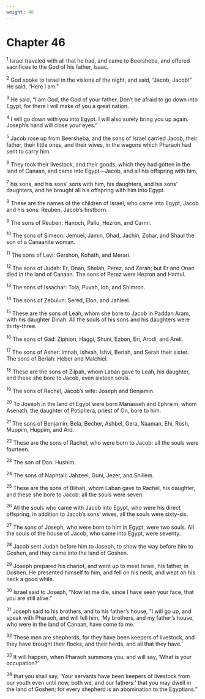```yaml
---
weight: 46
---
```


# Chapter 46

<sup>1</sup> Israel traveled with all that he had, and came to Beersheba, and offered sacrifices to the God of his father, Isaac. 

<sup>2</sup> God spoke to Israel in the visions of the night, and said, “Jacob, Jacob!” He said, “Here I am.” 

<sup>3</sup> He said, “I am God, the God of your father. Don’t be afraid to go down into Egypt, for there I will make of you a great nation. 

<sup>4</sup> I will go down with you into Egypt. I will also surely bring you up again. Joseph’s hand will close your eyes.” 

<sup>5</sup> Jacob rose up from Beersheba, and the sons of Israel carried Jacob, their father, their little ones, and their wives, in the wagons which Pharaoh had sent to carry him. 

<sup>6</sup> They took their livestock, and their goods, which they had gotten in the land of Canaan, and came into Egypt—Jacob, and all his offspring with him, 

<sup>7</sup> his sons, and his sons’ sons with him, his daughters, and his sons’ daughters, and he brought all his offspring with him into Egypt. 

<sup>8</sup> These are the names of the children of Israel, who came into Egypt, Jacob and his sons: Reuben, Jacob’s firstborn. 

<sup>9</sup> The sons of Reuben: Hanoch, Pallu, Hezron, and Carmi. 

<sup>10</sup> The sons of Simeon: Jemuel, Jamin, Ohad, Jachin, Zohar, and Shaul the son of a Canaanite woman. 

<sup>11</sup> The sons of Levi: Gershon, Kohath, and Merari. 

<sup>12</sup> The sons of Judah: Er, Onan, Shelah, Perez, and Zerah; but Er and Onan died in the land of Canaan. The sons of Perez were Hezron and Hamul. 

<sup>13</sup> The sons of Issachar: Tola, Puvah, Iob, and Shimron. 

<sup>14</sup> The sons of Zebulun: Sered, Elon, and Jahleel. 

<sup>15</sup> These are the sons of Leah, whom she bore to Jacob in Paddan Aram, with his daughter Dinah. All the souls of his sons and his daughters were thirty-three. 

<sup>16</sup> The sons of Gad: Ziphion, Haggi, Shuni, Ezbon, Eri, Arodi, and Areli. 

<sup>17</sup> The sons of Asher: Imnah, Ishvah, Ishvi, Beriah, and Serah their sister. The sons of Beriah: Heber and Malchiel. 

<sup>18</sup> These are the sons of Zilpah, whom Laban gave to Leah, his daughter, and these she bore to Jacob, even sixteen souls. 

<sup>19</sup> The sons of Rachel, Jacob’s wife: Joseph and Benjamin. 

<sup>20</sup> To Joseph in the land of Egypt were born Manasseh and Ephraim, whom Asenath, the daughter of Potiphera, priest of On, bore to him. 

<sup>21</sup> The sons of Benjamin: Bela, Becher, Ashbel, Gera, Naaman, Ehi, Rosh, Muppim, Huppim, and Ard. 

<sup>22</sup> These are the sons of Rachel, who were born to Jacob: all the souls were fourteen. 

<sup>23</sup> The son of Dan: Hushim. 

<sup>24</sup> The sons of Naphtali: Jahzeel, Guni, Jezer, and Shillem. 

<sup>25</sup> These are the sons of Bilhah, whom Laban gave to Rachel, his daughter, and these she bore to Jacob: all the souls were seven. 

<sup>26</sup> All the souls who came with Jacob into Egypt, who were his direct offspring, in addition to Jacob’s sons’ wives, all the souls were sixty-six. 

<sup>27</sup> The sons of Joseph, who were born to him in Egypt, were two souls. All the souls of the house of Jacob, who came into Egypt, were seventy. 

<sup>28</sup> Jacob sent Judah before him to Joseph, to show the way before him to Goshen, and they came into the land of Goshen. 

<sup>29</sup> Joseph prepared his chariot, and went up to meet Israel, his father, in Goshen. He presented himself to him, and fell on his neck, and wept on his neck a good while. 

<sup>30</sup> Israel said to Joseph, “Now let me die, since I have seen your face, that you are still alive.” 

<sup>31</sup> Joseph said to his brothers, and to his father’s house, “I will go up, and speak with Pharaoh, and will tell him, ‘My brothers, and my father’s house, who were in the land of Canaan, have come to me. 

<sup>32</sup> These men are shepherds, for they have been keepers of livestock, and they have brought their flocks, and their herds, and all that they have.’ 

<sup>33</sup> It will happen, when Pharaoh summons you, and will say, ‘What is your occupation?’ 

<sup>34</sup> that you shall say, ‘Your servants have been keepers of livestock from our youth even until now, both we, and our fathers:’ that you may dwell in the land of Goshen; for every shepherd is an abomination to the Egyptians.” 


